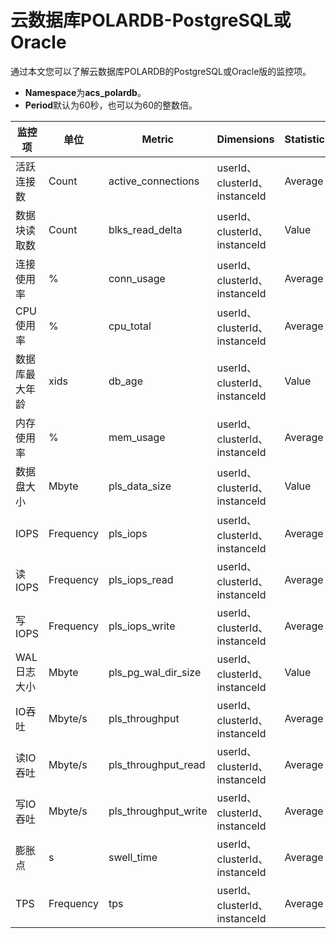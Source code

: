 # 云数据库POLARDB-PostgreSQL或Oracle

通过本文您可以了解云数据库POLARDB的PostgreSQL或Oracle版的监控项。

-   **Namespace**为**acs\_polardb**。
-   **Period**默认为60秒，也可以为60的整数倍。

|监控项|单位|Metric|Dimensions|Statistics|
|---|--|------|----------|----------|
|活跃连接数|Count|active\_connections|userId、clusterId、instanceId|Average|
|数据块读取数|Count|blks\_read\_delta|userId、clusterId、instanceId|Value|
|连接使用率|%|conn\_usage|userId、clusterId、instanceId|Average|
|CPU使用率|%|cpu\_total|userId、clusterId、instanceId|Average|
|数据库最大年龄|xids|db\_age|userId、clusterId、instanceId|Value|
|内存使用率|%|mem\_usage|userId、clusterId、instanceId|Average|
|数据盘大小|Mbyte|pls\_data\_size|userId、clusterId、instanceId|Value|
|IOPS|Frequency|pls\_iops|userId、clusterId、instanceId|Average|
|读IOPS|Frequency|pls\_iops\_read|userId、clusterId、instanceId|Average|
|写IOPS|Frequency|pls\_iops\_write|userId、clusterId、instanceId|Average|
|WAL日志大小|Mbyte|pls\_pg\_wal\_dir\_size|userId、clusterId、instanceId|Value|
|IO吞吐|Mbyte/s|pls\_throughput|userId、clusterId、instanceId|Average|
|读IO吞吐|Mbyte/s|pls\_throughput\_read|userId、clusterId、instanceId|Average|
|写IO吞吐|Mbyte/s|pls\_throughput\_write|userId、clusterId、instanceId|Average|
|膨胀点|s|swell\_time|userId、clusterId、instanceId|Average|
|TPS|Frequency|tps|userId、clusterId、instanceId|Average|

